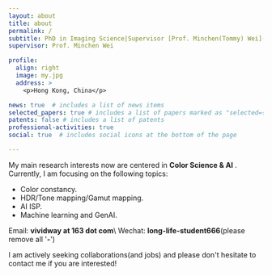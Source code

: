 ```yaml
---
layout: about
title: about
permalink: /
subtitle: PhD in Imaging Science|Supervisor [Prof. Minchen(Tommy) Wei](https://www.polyucolorlab.com/leader.html), the Hong Kong Polytechnic University, Hong Kong SAR.
supervisor: Prof. Minchen Wei

profile:
  align: right
  image: my.jpg
  address: >
    <p>Hong Kong, China</p>

news: true  # includes a list of news items
selected_papers: true # includes a list of papers marked as "selected={true}"
patents: false # includes a list of patents
professional-activities: true
social: true  # includes social icons at the bottom of the page

---
```


My main research interests now are centered in **Color Science & AI** . Currently, I am focusing on the following topics:

- Color constancy.
- HDR/Tone mapping/Gamut mapping.
- AI ISP.
- Machine learning and GenAI.

Email: **vividway at 163 dot com**\\
Wechat: **long-life-student666**(please remove all '**-**')

I am actively seeking collaborations(and jobs) and please don't hesitate to contact me if you are interested!
